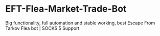 # EFT-Flea-Market-Trade-Bot
Big functionality, full automation and stable working, best Escape From Tarkov Flea bot | SOCKS 5 Support
